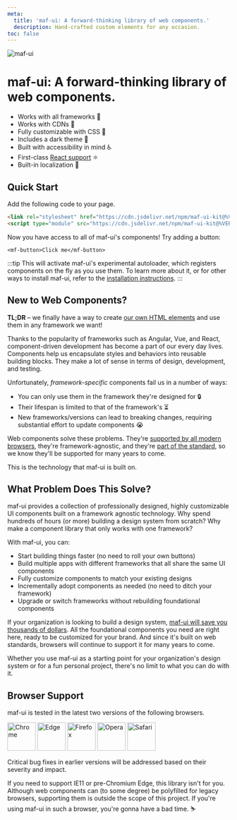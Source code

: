 ```yaml
---
meta:
  title: 'maf-ui: A forward-thinking library of web components.'
  description: Hand-crafted custom elements for any occasion.
toc: false
---
```


<div class="splash">
<div class="splash-start">
<img class="splash-logo" src="/assets/images/logo.png" alt="maf-ui">

# <mf-visually-hidden>maf-ui:</mf-visually-hidden> A forward-thinking library of web components.

- Works with all frameworks 🧩
- Works with CDNs 🚛
- Fully customizable with CSS 🎨
- Includes a dark theme 🌛
- Built with accessibility in mind ♿️
- First-class [React support](/frameworks/react) ⚛️
- Built-in localization 💬

## Quick Start

Add the following code to your page.

<!-- prettier-ignore -->
```html
<link rel="stylesheet" href="https://cdn.jsdelivr.net/npm/maf-ui-kit@%VERSION%/%CDNDIR%/themes/light.css" />
<script type="module" src="https://cdn.jsdelivr.net/npm/maf-ui-kit@%VERSION%/%CDNDIR%/shoelace-autoloader.js"></script>
```

Now you have access to all of maf-ui's components! Try adding a button:

```html:preview:expanded:no-codepen
<mf-button>Click me</mf-button>
```

:::tip
This will activate maf-ui's experimental autoloader, which registers components on the fly as you use them. To learn more about it, or for other ways to install maf-ui, refer to the [installation instructions](getting-started/installation).
:::

## New to Web Components?

**TL;DR** – we finally have a way to create [our own HTML elements](https://html.spec.whatwg.org/multipage/custom-elements.html) and use them in any framework we want!

Thanks to the popularity of frameworks such as Angular, Vue, and React, component-driven development has become a part of our every day lives. Components help us encapsulate styles and behaviors into reusable building blocks. They make a lot of sense in terms of design, development, and testing.

Unfortunately, _framework-specific_ components fail us in a number of ways:

- You can only use them in the framework they're designed for 🔒
- Their lifespan is limited to that of the framework's ⏳
- New frameworks/versions can lead to breaking changes, requiring substantial effort to update components 😭

Web components solve these problems. They're [supported by all modern browsers](https://caniuse.com/#feat=custom-elementsv1), they're framework-agnostic, and they're [part of the standard](https://developer.mozilla.org/en-US/docs/Web/Web_Components), so we know they'll be supported for many years to come.

This is the technology that maf-ui is built on.

## What Problem Does This Solve?

maf-ui provides a collection of professionally designed, highly customizable UI components built on a framework agnostic technology. Why spend hundreds of hours (or more) building a design system from scratch? Why make a component library that only works with one framework?

With maf-ui, you can:

- Start building things faster (no need to roll your own buttons)
- Build multiple apps with different frameworks that all share the same UI components
- Fully customize components to match your existing designs
- Incrementally adopt components as needed (no need to ditch your framework)
- Upgrade or switch frameworks without rebuilding foundational components

If your organization is looking to build a design system, [maf-ui will save you thousands of dollars](https://medium.com/eightshapes-llc/and-you-thought-buttons-were-easy-26eb5b5c1871). All the foundational components you need are right here, ready to be customized for your brand. And since it's built on web standards, browsers will continue to support it for many years to come.

Whether you use maf-ui as a starting point for your organization's design system or for a fun personal project, there's no limit to what you can do with it.

## Browser Support

maf-ui is tested in the latest two versions of the following browsers.

<img src="/assets/images/chrome.png" alt="Chrome" width="64" height="64">
<img src="/assets/images/edge.png" alt="Edge" width="64" height="64">
<img src="/assets/images/firefox.png" alt="Firefox" width="64" height="64">
<img src="/assets/images/opera.png" alt="Opera" width="64" height="64">
<img src="/assets/images/safari.png" alt="Safari" width="64" height="64">

Critical bug fixes in earlier versions will be addressed based on their severity and impact.

If you need to support IE11 or pre-Chromium Edge, this library isn't for you. Although web components can (to some degree) be polyfilled for legacy browsers, supporting them is outside the scope of this project. If you're using maf-ui in such a browser, you're gonna have a bad time. ⛷
